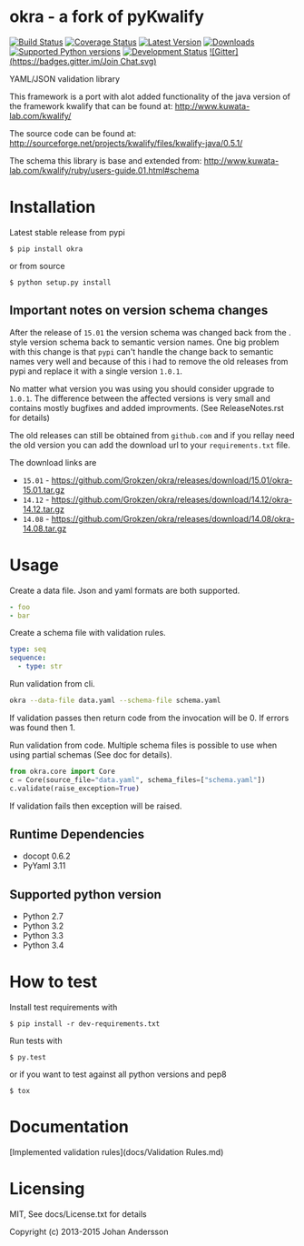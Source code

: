 # okra - a fork of pyKwalify

[![Build Status](https://travis-ci.org/Grokzen/okra.svg?branch=master)](https://travis-ci.org/Grokzen/okra) [![Coverage Status](https://coveralls.io/repos/Grokzen/okra/badge.png?branch=master)](https://coveralls.io/r/Grokzen/okra) [![Latest Version](https://pypip.in/version/okra/badge.svg)](https://pypi.python.org/pypi/okra/) [![Downloads](https://pypip.in/download/okra/badge.svg)](https://pypi.python.org/pypi/okra/) [![Supported Python versions](https://pypip.in/py_versions/okra/badge.svg)](https://pypi.python.org/pypi/okra/) [![Development Status](https://pypip.in/status/okra/badge.svg)](https://pypi.python.org/pypi/okra/) [![Gitter](https://badges.gitter.im/Join Chat.svg)](https://gitter.im/Grokzen/okra?utm_source=badge&utm_medium=badge&utm_campaign=pr-badge&utm_content=badge)


YAML/JSON validation library

This framework is a port with alot added functionality of the java version of the framework kwalify that can be found at: http://www.kuwata-lab.com/kwalify/

The source code can be found at: http://sourceforge.net/projects/kwalify/files/kwalify-java/0.5.1/

The schema this library is base and extended from: http://www.kuwata-lab.com/kwalify/ruby/users-guide.01.html#schema


# Installation

Latest stable release from pypi

```
$ pip install okra
```

or from source

```
$ python setup.py install
```


## Important notes on version schema changes

After the release of `15.01` the version schema was changed back from the <year>.<month> style version schema back to semantic version names. One big problem with this change is that `pypi` can't handle the change back to semantic names very well and because of this i had to remove the old releases from pypi and replace it with a single version `1.0.1`. 

No matter what version you was using you should consider upgrade to `1.0.1`. The difference between the affected versions is very small and contains mostly bugfixes and added improvments. (See ReleaseNotes.rst for details)

The old releases can still be obtained from `github.com` and if you rellay need the old version you can add the download url to your `requirements.txt` file.

The download links are

 - `15.01` - https://github.com/Grokzen/okra/releases/download/15.01/okra-15.01.tar.gz
 - `14.12` - https://github.com/Grokzen/okra/releases/download/14.12/okra-14.12.tar.gz
 - `14.08` - https://github.com/Grokzen/okra/releases/download/14.08/okra-14.08.tar.gz

# Usage

Create a data file. Json and yaml formats are both supported.

```yaml
- foo
- bar
```

Create a schema file with validation rules.

```yaml
type: seq
sequence:
  - type: str
```

Run validation from cli.

```bash
okra --data-file data.yaml --schema-file schema.yaml
```

If validation passes then return code from the invocation will be 0. If errors was found then 1.

Run validation from code. Multiple schema files is possible to use when using partial schemas (See doc for details).

```python
from okra.core import Core
c = Core(source_file="data.yaml", schema_files=["schema.yaml"])
c.validate(raise_exception=True)
```

If validation fails then exception will be raised.


## Runtime Dependencies

 - docopt 0.6.2
 - PyYaml 3.11


## Supported python version

 - Python 2.7
 - Python 3.2
 - Python 3.3
 - Python 3.4


# How to test

Install test requirements with

```
$ pip install -r dev-requirements.txt
```

Run tests with

```
$ py.test
```

or if you want to test against all python versions and pep8

```
$ tox
```


# Documentation

[Implemented validation rules](docs/Validation Rules.md)


# Licensing

MIT, See docs/License.txt for details

Copyright (c) 2013-2015 Johan Andersson
